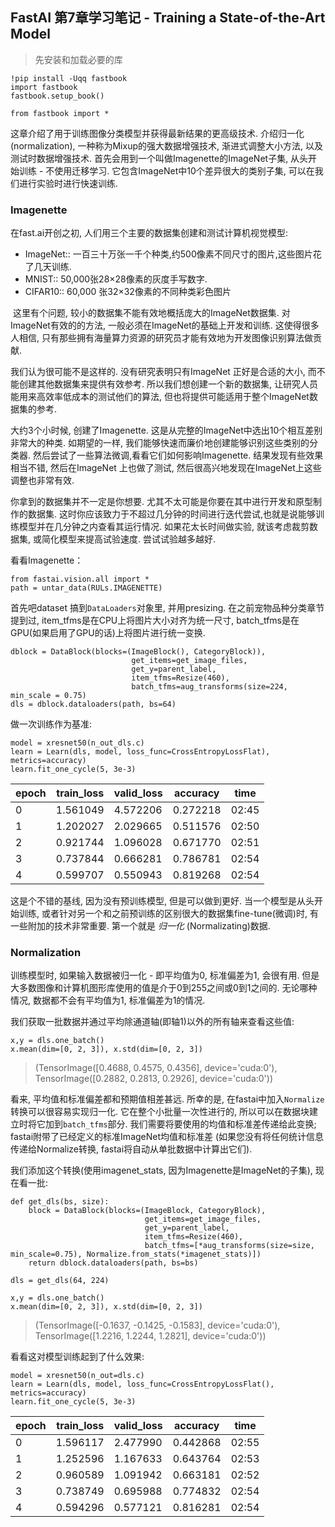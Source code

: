 ## FastAI 第7章学习笔记 - Training a State-of-the-Art Model

>先安装和加载必要的库  

```
!pip install -Uqq fastbook
import fastbook
fastbook.setup_book()

from fastbook import *
```

这章介绍了用于训练图像分类模型并获得最新结果的更高级技术.  介绍归一化(normalization), 一种称为Mixup的强大数据增强技术, 渐进式调整大小方法, 以及测试时数据增强技术. 首先会用到一个叫做Imagenette的ImageNet子集, 从头开始训练 - 不使用迁移学习. 它包含ImageNet中10个差异很大的类别子集, 可以在我们进行实验时进行快速训练.

### Imagenette

在fast.ai开创之初, 人们用三个主要的数据集创建和测试计算机视觉模型:

- ImageNet:: 一百三十万张一千个种类,约500像素不同尺寸的图片,这些图片花了几天训练.
- MNIST:: 50,000张28×28像素的灰度手写数字.
- CIFAR10:: 60,000 张32×32像素的不同种类彩色图片

​    这里有个问题, 较小的数据集不能有效地概括庞大的ImageNet数据集. 对ImageNet有效的的方法, 一般必须在ImageNet的基础上开发和训练. 这使得很多人相信, 只有那些拥有海量算力资源的研究员才能有效地为开发图像识别算法做贡献.

我们认为很可能不是这样的. 没有研究表明只有ImageNet 正好是合适的大小, 而不能创建其他数据集来提供有效参考. 所以我们想创建一个新的数据集, 让研究人员能用来高效率低成本的测试他们的算法, 但也将提供可能适用于整个ImageNet数据集的参考.

大约3个小时候, 创建了Imagenette. 这是从完整的ImageNet中选出10个相互差别非常大的种类. 如期望的一样, 我们能够快速而廉价地创建能够识别这些类别的分类器. 然后尝试了一些算法微调,看看它们如何影响Imagenette. 结果发现有些效果相当不错, 然后在ImageNet 上也做了测试, 然后很高兴地发现在ImageNet上这些调整也非常有效.

你拿到的数据集并不一定是你想要. 尤其不太可能是你要在其中进行开发和原型制作的数据集. 这时你应该致力于不超过几分钟的时间进行迭代尝试,也就是说能够训练模型并在几分钟之内查看其运行情况. 如果花太长时间做实验, 就该考虑裁剪数据集, 或简化模型来提高试验速度. 尝试试验越多越好.

看看Imagenette：

```
from fastai.vision.all import *
path = untar_data(RULs.IMAGENETTE)
```

首先吧dataset 搞到`DataLoaders`对象里, 并用presizing. 在之前宠物品种分类章节提到过, item_tfms是在CPU上将图片大小对齐为统一尺寸, batch_tfms是在GPU(如果启用了GPU的话)上将图片进行统一变换.

```
dblock = DataBlock(blocks=(ImageBlock(), CategoryBlock)),
                           get_items=get_image_files,
                           get_y=parent_label,
                           item_tfms=Resize(460),
                           batch_tfms=aug_transforms(size=224, min_scale = 0.75)
dls = dblock.dataloaders(path, bs=64)
```

做一次训练作为基准:

```
model = xresnet50(n_out_dls.c)
learn = Learn(dls, model, loss_func=CrossEntropyLossFlat), metrics=accuracy)
learn.fit_one_cycle(5, 3e-3)
```
>
| epoch | train_loss | valid_loss | accuracy | time  |
| ----- | ---------- | ---------- | -------- | ----- |
| 0     | 1.561049   | 4.572206   | 0.272218 | 02:45 |
| 1     | 1.202027   | 2.029665   | 0.511576 | 02:50 |
| 2     | 0.921744   | 1.096028   | 0.671770 | 02:51 |
| 3     | 0.737844   | 0.666281   | 0.786781 | 02:54 |
| 4     | 0.599707   | 0.550943   | 0.819268 | 02:54 |

这是个不错的基线, 因为没有预训练模型, 但是可以做到更好. 当一个模型是从头开始训练, 或者针对另一个和之前预训练的区别很大的数据集fine-tune(微调)时, 有一些附加的技术非常重要. 第一个就是 *归一化* (Normalizating)数据.

### Normalization

训练模型时, 如果输入数据被归一化 - 即平均值为0, 标准偏差为1, 会很有用. 但是大多数图像和计算机图形库使用的值是介于0到255之间或0到1之间的. 无论哪种情况, 数据都不会有平均值为1, 标准偏差为1的情况.

我们获取一批数据并通过平均除通道轴(即轴1)以外的所有轴来查看这些值:

```
x,y = dls.one_batch()
x.mean(dim=[0, 2, 3]), x.std(dim=[0, 2, 3])
```
>(TensorImage([0.4688, 0.4575, 0.4356], device='cuda:0'),  
 TensorImage([0.2882, 0.2813, 0.2926], device='cuda:0'))

看来, 平均值和标准偏差都和预期值相差甚远. 所幸的是, 在fastai中加入`Normalize`转换可以很容易实现归一化. 它在整个小批量一次性进行的, 所以可以在数据块建立时将它加到`batch_tfms`部分. 我们需要将要使用的均值和标准差传递给此变换; fastai附带了已经定义的标准ImageNet均值和标准差 (如果您没有将任何统计信息传递给Normalize转换, fastai将自动从单批数据中计算出它们).

我们添加这个转换(使用imagenet_stats, 因为Imagenette是ImageNet的子集), 现在看一批:

```
def get_dls(bs, size):
    block = DataBlock(blocks=(ImageBlock, CategoryBlock),
                              get_items=get_image_files,
                              get_y=parent_label,
                              item_tfms=Resize(460),
                              batch_tfms=[*aug_transforms(size=size, min_scale=0.75), Normalize.from_stats(*imagenet_stats)])
    return dblock.dataloaders(path, bs=bs)

```
```
dls = get_dls(64, 224)

x,y = dls.one_batch()
x.mean(dim=[0, 2, 3]), x.std(dim=[0, 2, 3])
```
>(TensorImage([-0.1637, -0.1425, -0.1583], device='cuda:0'),  
 TensorImage([1.2216, 1.2244, 1.2821], device='cuda:0'))

 看看这对模型训练起到了什么效果:

```
model = xresnet50(n_out=dls.c)
learn = Learn(dls, model, loss_func=CrossEntropyLossFlat(), metrics=accuracy)
learn.fit_one_cycle(5, 3e-3)
```
>
| epoch | train_loss | valid_loss | accuracy | time  |
| ----- | ---------- | ---------- | -------- | ----- |
| 0     | 1.596117   | 2.477990   | 0.442868 | 02:55 |
| 1     | 1.252596   | 1.167633   | 0.643764 | 02:53 |
| 2     | 0.960589   | 1.091942   | 0.663181 | 02:52 |
| 3     | 0.738749   | 0.695988   | 0.774832 | 02:54 |
| 4     | 0.594296   | 0.577121   | 0.816281 | 02:54 |

